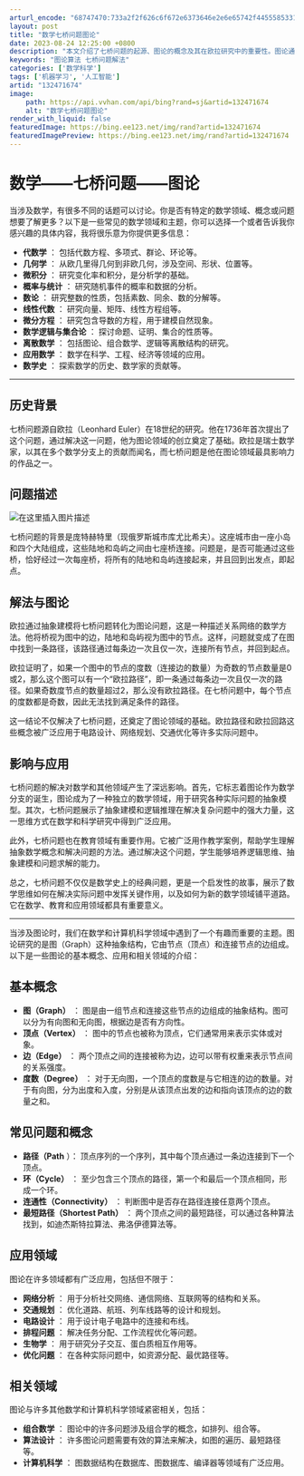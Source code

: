 ```yaml
---
arturl_encode: "68747470:733a2f2f626c6f672e6373646e2e6e65742f4455585331312f:61727469636c652f64657461696c732f313332343731363734"
layout: post
title: "数学七桥问题图论"
date: 2023-08-24 12:25:00 +0800
description: "本文介绍了七桥问题的起源、图论的概念及其在欧拉研究中的重要性。图论通过抽象的节点和边模型，解决了庞特"
keywords: "图论算法 七桥问题解法"
categories: ['数学科学']
tags: ['机器学习', '人工智能']
artid: "132471674"
image:
    path: https://api.vvhan.com/api/bing?rand=sj&artid=132471674
    alt: "数学七桥问题图论"
render_with_liquid: false
featuredImage: https://bing.ee123.net/img/rand?artid=132471674
featuredImagePreview: https://bing.ee123.net/img/rand?artid=132471674
---
```


# 数学——七桥问题——图论

当涉及数学，有很多不同的话题可以讨论。你是否有特定的数学领域、概念或问题想要了解更多？以下是一些常见的数学领域和主题，你可以选择一个或者告诉我你感兴趣的具体内容，我将很乐意为你提供更多信息：

* **代数学**
  ： 包括代数方程、多项式、群论、环论等。
* **几何学**
  ： 从欧几里得几何到非欧几何，涉及空间、形状、位置等。
* **微积分**
  ： 研究变化率和积分，是分析学的基础。
* **概率与统计**
  ： 研究随机事件的概率和数据的分析。
* **数论**
  ： 研究整数的性质，包括素数、同余、数的分解等。
* **线性代数**
  ： 研究向量、矩阵、线性方程组等。
* **微分方程**
  ： 研究包含导数的方程，用于建模自然现象。
* **数学逻辑与集合论**
  ： 探讨命题、证明、集合的性质等。
* **离散数学**
  ： 包括图论、组合数学、逻辑等离散结构的研究。
* **应用数学**
  ： 数学在科学、工程、经济等领域的应用。
* **数学史**
  ： 探索数学的历史、数学家的贡献等。

---

## 历史背景

七桥问题源自欧拉（Leonhard Euler）在18世纪的研究。他在1736年首次提出了这个问题，通过解决这一问题，他为图论领域的创立奠定了基础。欧拉是瑞士数学家，以其在多个数学分支上的贡献而闻名，而七桥问题是他在图论领域最具影响力的作品之一。

## 问题描述

![在这里插入图片描述](https://i-blog.csdnimg.cn/blog_migrate/06261bc2ad2d5754fa99cd927c49fb7d.png)

七桥问题的背景是庞特赫特里（现俄罗斯城市库尤比希夫）。这座城市由一座小岛和四个大陆组成，这些陆地和岛屿之间由七座桥连接。问题是，是否可能通过这些桥，恰好经过一次每座桥，将所有的陆地和岛屿连接起来，并且回到出发点，即起点。

## 解法与图论

欧拉通过抽象建模将七桥问题转化为图论问题，这是一种描述关系网络的数学方法。他将桥视为图中的边，陆地和岛屿视为图中的节点。这样，问题就变成了在图中找到一条路径，该路径通过每条边一次且仅一次，连接所有节点，并回到起点。

欧拉证明了，如果一个图中的节点的度数（连接边的数量）为奇数的节点数量是0或2，那么这个图可以有一个“欧拉路径”，即一条通过每条边一次且仅一次的路径。如果奇数度节点的数量超过2，那么没有欧拉路径。在七桥问题中，每个节点的度数都是奇数，因此无法找到满足条件的路径。

这一结论不仅解决了七桥问题，还奠定了图论领域的基础。欧拉路径和欧拉回路这些概念被广泛应用于电路设计、网络规划、交通优化等许多实际问题中。

## 影响与应用

七桥问题的解决对数学和其他领域产生了深远影响。首先，它标志着图论作为数学分支的诞生，图论成为了一种独立的数学领域，用于研究各种实际问题的抽象模型。其次，七桥问题展示了抽象建模和逻辑推理在解决复杂问题中的强大力量，这一思维方式在数学和科学研究中得到广泛应用。

此外，七桥问题也在教育领域有重要作用。它被广泛用作教学案例，帮助学生理解抽象数学概念和解决问题的方法。通过解决这个问题，学生能够培养逻辑思维、抽象建模和问题求解的能力。

总之，七桥问题不仅仅是数学史上的经典问题，更是一个启发性的故事，展示了数学思维如何在解决实际问题中发挥关键作用，以及如何为新的数学领域铺平道路。它在数学、教育和应用领域都具有重要意义。

---

当涉及图论时，我们在数学和计算机科学领域中遇到了一个有趣而重要的主题。图论研究的是图（Graph）这种抽象结构，它由节点（顶点）和连接节点的边组成。以下是一些图论的基本概念、应用和相关领域的介绍：

## 基本概念

* **图（Graph）**
  ： 图是由一组节点和连接这些节点的边组成的抽象结构。图可以分为有向图和无向图，根据边是否有方向性。
* **顶点（Vertex）**
  ： 图中的节点也被称为顶点，它们通常用来表示实体或对象。
* **边（Edge）**
  ： 两个顶点之间的连接被称为边，边可以带有权重来表示节点间的关系强度。
* **度数（Degree）**
  ： 对于无向图，一个顶点的度数是与它相连的边的数量。对于有向图，分为出度和入度，分别是从该顶点出发的边和指向该顶点的边的数量之和。

## 常见问题和概念

* **路径（Path**
  ）： 顶点序列的一个序列，其中每个顶点通过一条边连接到下一个顶点。
* **环（Cycle）**
  ： 至少包含三个顶点的路径，第一个和最后一个顶点相同，形成一个环。
* **连通性（Connectivity）**
  ： 判断图中是否存在路径连接任意两个顶点。
* **最短路径（Shortest Path）**
  ： 两个顶点之间的最短路径，可以通过各种算法找到，如迪杰斯特拉算法、弗洛伊德算法等。

## 应用领域

图论在许多领域都有广泛应用，包括但不限于：

* **网络分析**
  ： 用于分析社交网络、通信网络、互联网等的结构和关系。
* **交通规划**
  ： 优化道路、航班、列车线路等的设计和规划。
* **电路设计**
  ： 用于设计电子电路中的连接和布线。
* **排程问题**
  ： 解决任务分配、工作流程优化等问题。
* **生物学**
  ： 用于研究分子交互、蛋白质相互作用等。
* **优化问题**
  ： 在各种实际问题中，如资源分配、最优路径等。

## 相关领域

图论与许多其他数学和计算机科学领域紧密相关，包括：

* **组合数学**
  ： 图论中的许多问题涉及组合学的概念，如排列、组合等。
* **算法设计**
  ： 许多图论问题需要有效的算法来解决，如图的遍历、最短路径等。
* **计算机科学**
  ： 图数据结构在数据库、图数据库、编译器等领域有广泛应用。